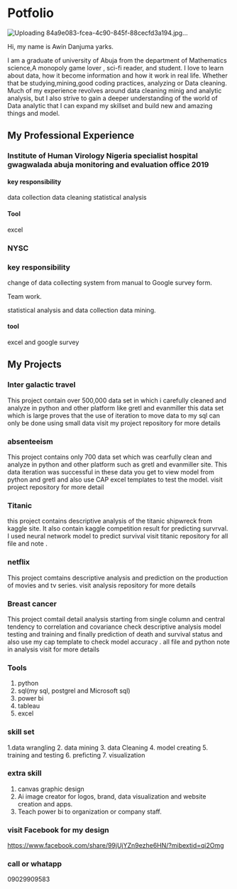 # Potfolio
![Uploading 84a9e083-fcea-4c90-845f-88cecfd3a194.jpg…]()

Hi, my name is Awin Danjuma yarks.

I am a graduate of university of Abuja from the department of Mathematics science,A monopoly game lover , sci-fi reader, and student. I love to learn about data, how it become information and how it work in real life. Whether that be studying,mining,good coding practices, analyzing or Data cleaning. Much of my experience revolves around data cleaning minig and analytic analysis, but I also strive to gain a deeper understanding of the world of Data analytic that I can expand my skillset and build new and amazing things and model.

## My Professional Experience
### Institute of Human Virology Nigeria specialist hospital gwagwalada abuja monitoring and evaluation office 2019

#### key responsibility
data collection data cleaning statistical analysis

#### Tool
excel

### NYSC
### key responsibility
change of data collecting system from manual to Google survey form.

Team work.

statistical analysis and data collection data mining.

#### tool
excel and google survey

## My Projects

### Inter galactic travel
This project contain over 500,000 data set in which i carefully cleaned and analyze in python and other platform like gretl and evanmiller this data set which is large proves that the use of iteration to move data to my sql can only be done using small data
visit my project  repository for more details 

### absenteeism
This project contains only 700 data set which was cearfully clean and analyze in python and other platform such as gretl and evanmiller site. This data iteration  was successful in these data you get to view model from python and gretl and also use CAP excel templates to test the model.
visit project repository for more detail

### Titanic 
this project contains descriptive analysis of the titanic shipwreck from kaggle site. It also contain kaggle competition result for predicting survrval. I used neural network model to predict survival
visit titanic repository for all file and note .

### netflix 
This project comtains descriptive analysis and prediction on the production of movies and tv series.
visit analysis repository for more details 

### Breast cancer 
This project comtail detail analysis starting from single column and central tendency to correlation and covariance  check descriptive analysis model testing and training and finally prediction of death and survival status and also use my cap template to check model accuracy .
all file and python note in analysis visit for more details 

### Tools
1. python
2. sql(my sql, postgrel and Microsoft sql)
3. power bi
4. tableau
5. excel

### skill set
1.data wrangling
2. data mining 
3. data Cleaning
4. model creating 
5. training and testing
6. preficting
7. visualization

### extra skill
1. canvas graphic design
2. Ai image creator for logos, brand, data visualization and website creation and apps.
3. Teach power bi to organization or company staff.

### visit Facebook for my design

https://www.facebook.com/share/99jUjYZn9ezhe6HN/?mibextid=qi2Omg

### call or whatapp
09029909583


